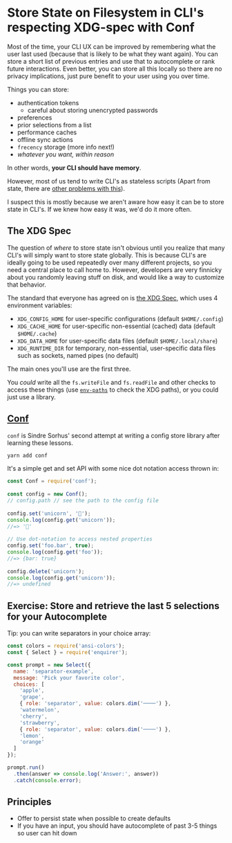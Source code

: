 # Store State on Filesystem in CLI's respecting XDG-spec with Conf

Most of the time, your CLI UX can be improved by remembering what the user last used (because that is likely to be what they want again). You can store a short list of previous entries and use that to autocomplete or rank future interactions. Even better, you can store all this locally so there are no privacy implications, just pure benefit to your user using you over time.

Things you can store:

- authentication tokens
  - careful about storing unencrypted passwords
- preferences
- prior selections from a list
- performance caches
- offline sync actions
- `frecency` storage (more info next!)
- *whatever you want, within reason*

In other words, **your CLI should have memory**. 

However, most of us tend to write CLI's as stateless scripts (Apart from state, there are [other problems with this](https://www.youtube.com/watch?v=ZueoIYnHiaI&feature=emb_title)).

I suspect this is mostly because we aren't aware how easy it can be to store state in CLI's. If we knew how easy it was, we'd do it more often.

## The XDG Spec

The question of *where* to store state isn't obvious until you realize that many CLI's will simply want to store state globally. This is because CLI's are ideally going to be used repeatedly over many different projects, so you need a central place to call home to. However, developers are very finnicky about you randomly leaving stuff on disk, and would like a way to customize that behavior.

The standard that everyone has agreed on is [the XDG Spec](https://wiki.archlinux.org/index.php/XDG_Base_Directory), which uses 4 environment variables: 

- `XDG_CONFIG_HOME` for user-specific configurations (default `$HOME/.config`)
- `XDG_CACHE_HOME` for user-specific non-essential (cached) data (default `$HOME/.cache`)
- `XDG_DATA_HOME` for user-specific data files (default `$HOME/.local/share`)
- `XDG_RUNTIME_DIR` for temporary, non-essential, user-specific data files such as sockets, named pipes (no default)

The main ones you'll use are the first three.

You *could* write all the `fs.writeFile` and `fs.readFile` and other checks to access these things (use [`env-paths`](https://github.com/sindresorhus/env-paths#pathsconfig) to check the XDG paths), or you could just use a library.

## [Conf](https://www.npmjs.com/package/conf)

`conf` is Sindre Sorhus' second attempt at writing a config store library after learning these lessons.

```bash
yarn add conf
```

It's a simple get and set API with some nice dot notation access thrown in:

```js
const Conf = require('conf');
 
const config = new Conf();
// config.path // see the path to the config file
 
config.set('unicorn', '🦄');
console.log(config.get('unicorn'));
//=> '🦄'
 
// Use dot-notation to access nested properties
config.set('foo.bar', true);
console.log(config.get('foo'));
//=> {bar: true}
 
config.delete('unicorn');
console.log(config.get('unicorn'));
//=> undefined
```

## Exercise: Store and retrieve the last 5 selections for your Autocomplete

Tip: you can write separators in your choice array:

```js
const colors = require('ansi-colors');
const { Select } = require('enquirer');

const prompt = new Select({
  name: 'separator-example',
  message: 'Pick your favorite color',
  choices: [
    'apple',
    'grape',
    { role: 'separator', value: colors.dim('────') },
    'watermelon',
    'cherry',
    'strawberry',
    { role: 'separator', value: colors.dim('────') },
    'lemon',
    'orange'
  ]
});

prompt.run()
  .then(answer => console.log('Answer:', answer))
  .catch(console.error);
```

## Principles

- Offer to persist state when possible to create defaults
- If you have an input, you should have autocomplete of past 3-5 things so user can hit down